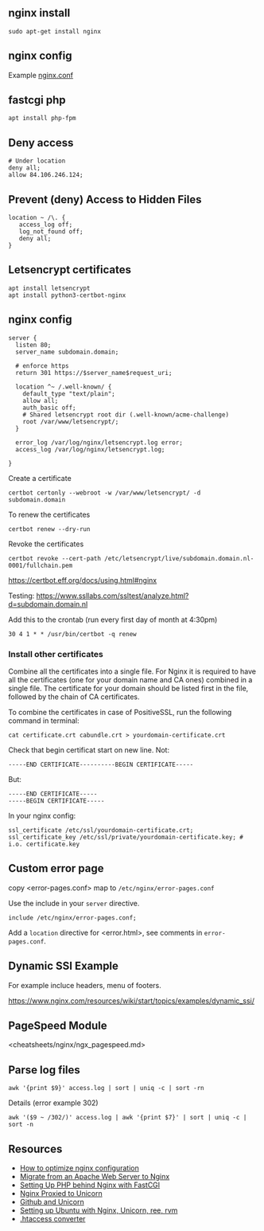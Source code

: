 ## nginx install
    sudo apt-get install nginx

## nginx config

Example [nginx.conf](./nginx.conf)


## fastcgi php

    apt install php-fpm

## Deny access

    # Under location
    deny all;
    allow 84.106.246.124;

## Prevent (deny) Access to Hidden Files

    location ~ /\. {
       access_log off;
       log_not_found off;
       deny all;
    }

## Letsencrypt certificates

    apt install letsencrypt
    apt install python3-certbot-nginx


## nginx config

    server {
      listen 80;
      server_name subdomain.domain;
    
      # enforce https
      return 301 https://$server_name$request_uri;
    
      location ^~ /.well-known/ {
        default_type "text/plain";
        allow all;
        auth_basic off;
        # Shared letsencrypt root dir (.well-known/acme-challenge)
        root /var/www/letsencrypt/;
      }
    
      error_log /var/log/nginx/letsencrypt.log error;
      access_log /var/log/nginx/letsencrypt.log;
    
    }

Create a certificate

    certbot certonly --webroot -w /var/www/letsencrypt/ -d subdomain.domain

To renew the certificates

    certbot renew --dry-run

Revoke the certificates

    certbot revoke --cert-path /etc/letsencrypt/live/subdomain.domain.nl-0001/fullchain.pem

<https://certbot.eff.org/docs/using.html#nginx>

Testing: <https://www.ssllabs.com/ssltest/analyze.html?d=subdomain.domain.nl>

Add this to the crontab (run every first day of month at 4:30pm)

    30 4 1 * * /usr/bin/certbot -q renew

### Install other certificates

Combine all the certificates into a single file. For Nginx it is required to have all the certificates (one for your domain name and CA ones) combined in a single file. The certificate for your domain should be listed first in the file, followed by the chain of CA certificates.

To combine the certificates in case of PositiveSSL, run the following command in terminal:

    cat certificate.crt cabundle.crt > yourdomain-certificate.crt

Check that begin certificat start on new line. Not:

    -----END CERTIFICATE----------BEGIN CERTIFICATE-----

But:

    -----END CERTIFICATE-----
    -----BEGIN CERTIFICATE-----

In your nginx config:

    ssl_certificate /etc/ssl/yourdomain-certificate.crt;
    ssl_certificate_key /etc/ssl/private/yourdomain-certificate.key; # i.o. certificate.key

## Custom error page

copy <error-pages.conf> map to `/etc/nginx/error-pages.conf`

Use the include in your `server` directive.

    include /etc/nginx/error-pages.conf;

Add a `location` directive for <error.html>, see comments in `error-pages.conf`.

## Dynamic SSI Example

For example incluce headers, menu of footers.

<https://www.nginx.com/resources/wiki/start/topics/examples/dynamic_ssi/>

## PageSpeed Module

<cheatsheets/nginx/ngx_pagespeed.md>


## Parse log files

    awk '{print $9}' access.log | sort | uniq -c | sort -rn

Details (error example 302)

    awk '($9 ~ /302/)' access.log | awk '{print $7}' | sort | uniq -c | sort -n

## Resources

* [How to optimize nginx configuration](https://www.digitalocean.com/community/tutorials/how-to-optimize-nginx-configuration)
* [Migrate from an Apache Web Server to Nginx](https://www.digitalocean.com/community/articles/how-to-migrate-from-an-apache-web-server-to-nginx-on-an-ubuntu-vps)
* [Setting Up PHP behind Nginx with FastCGI](http://www.sitepoint.com/setting-up-php-behind-nginx-with-fastcgi/)
* [Nginx Proxied to Unicorn](http://recipes.sinatrarb.com/p/deployment/nginx_proxied_to_unicorn)
* [Github and Unicorn](https://github.com/blog/517-unicorn)
* [Setting up Ubuntu with Nginx, Unicorn, ree, rvm](http://tomkersten.com/articles/nginx-unicorn-rvm-server-setup/)
* [.htaccess converter](http://winginx.com/en/htaccess)



